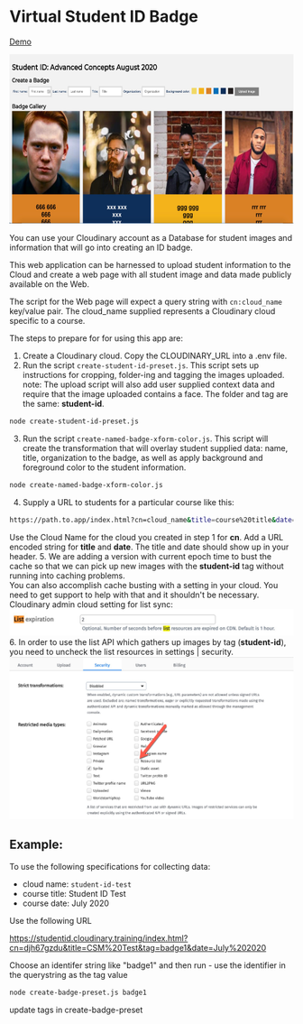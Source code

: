 # Virtual Student ID Badge

<a href="https://www.beckypeltz.me/student-id/index.html?cn=pictures77&title=Advanced%20Concepts&date=August%202020" target="_blank">Demo</a>

<img src="./images/sample-student-set.jpg" alt="sample" height="300" width="700">

You can use your Cloudinary account as a Database for student images and information that will go into creating an ID badge.  

This web application can be harnessed to upload student information to the Cloud and create a web page with all student image and data made publicly available on the Web.

The script for the Web page will expect a query string with `cn:cloud_name` key/value pair.  The cloud_name supplied represents a Cloudinary cloud specific to a course.  

The steps to prepare for for using this app are: 

1. Create a Cloudinary cloud.  Copy the CLOUDINARY_URL into a .env file.
2. Run the script `create-student-id-preset.js`.  This script sets up instructions for cropping, folder-ing and tagging the images uploaded.  note: The upload script will also add user supplied context data and require that the image uploaded contains a face.  The folder and tag are the same: **student-id**.
```bash
node create-student-id-preset.js
```
3. Run the script `create-named-badge-xform-color.js`. This script will create the transformation that will overlay student supplied data: name, title, organization to the badge, as well as apply background and foreground color to the student information.
```bash
node create-named-badge-xform-color.js
```
4. Supply a URL to students for a particular course like this: 
```bash
https://path.to.app/index.html?cn=cloud_name&title=course%20title&date=course%20date
```
Use the Cloud Name for the cloud you created in step 1 for **cn**.  Add a URL encoded string for **title** and **date**.  The title and date should show up in your header.
5. We are adding a version with current epoch time to bust the cache so that we can pick up new images with the **student-id** tag without running into caching problems.  
You can also accomplish cache busting with a setting in your cloud.  You need to get support to help with that and it shouldn't be necessary. Cloudinary admin cloud setting for list sync: 
![list setting](./images/list-setting.jpg)
6. In order to use the list API which gathers up images by tag (**student-id**), you need to uncheck the list resources in settings | security.
![Resource List](./images/uncheck-list-resources.jpg)

## Example:
To use the following specifications for collecting data:
- cloud name: `student-id-test`
- course title: Student ID Test
- course date: July 2020

Use the following URL

https://studentid.cloudinary.training/index.html?cn=djh67gzdu&title=CSM%20Test&tag=badge1&date=July%202020


Choose an identifer string like "badge1" and then run - use the identifier in the querystring as the tag value
```bash
node create-badge-preset.js badge1
```

update tags in create-badge-preset